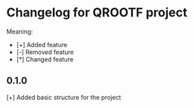 # Changelog for QROOTF project

Meaning:
* [+] Added feature
* [-] Removed feature
* [*] Changed feature

## 0.1.0

[+] Added basic structure for the project